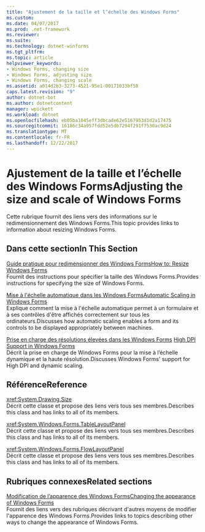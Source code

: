 ```yaml
---
title: "Ajustement de la taille et l’échelle des Windows Forms"
ms.custom: 
ms.date: 04/07/2017
ms.prod: .net-framework
ms.reviewer: 
ms.suite: 
ms.technology: dotnet-winforms
ms.tgt_pltfrm: 
ms.topic: article
helpviewer_keywords:
- Windows Forms, changing size
- Windows Forms, adjusting size
- Windows Forms, changing scale
ms.assetid: a014d2b3-3273-4521-95e1-00171033bf58
caps.latest.revision: "9"
author: dotnet-bot
ms.author: dotnetcontent
manager: wpickett
ms.workload: dotnet
ms.openlocfilehash: eb05ba1045eff3dbcade62e5167953d1d2a17475
ms.sourcegitcommit: 16186c34a957fdd52e5db7294f291f7530ac9d24
ms.translationtype: MT
ms.contentlocale: fr-FR
ms.lasthandoff: 12/22/2017
---
```

# <a name="adjusting-the-size-and-scale-of-windows-forms"></a><span data-ttu-id="34ab4-102">Ajustement de la taille et l’échelle des Windows Forms</span><span class="sxs-lookup"><span data-stu-id="34ab4-102">Adjusting the size and scale of Windows Forms</span></span>
<span data-ttu-id="34ab4-103">Cette rubrique fournit des liens vers des informations sur le redimensionnement des Windows Forms.</span><span class="sxs-lookup"><span data-stu-id="34ab4-103">This topic provides links to information about resizing Windows Forms.</span></span>  
  
## <a name="in-this-section"></a><span data-ttu-id="34ab4-104">Dans cette section</span><span class="sxs-lookup"><span data-stu-id="34ab4-104">In This Section</span></span>  
 [<span data-ttu-id="34ab4-105">Guide pratique pour redimensionner des Windows Forms</span><span class="sxs-lookup"><span data-stu-id="34ab4-105">How to: Resize Windows Forms</span></span>](~/docs/framework/winforms/how-to-resize-windows-forms.md)  
 <span data-ttu-id="34ab4-106">Fournit des instructions pour spécifier la taille des Windows Forms.</span><span class="sxs-lookup"><span data-stu-id="34ab4-106">Provides instructions for specifying the size of Windows Forms.</span></span>  
  
 [<span data-ttu-id="34ab4-107">Mise à l'échelle automatique dans les Windows Forms</span><span class="sxs-lookup"><span data-stu-id="34ab4-107">Automatic Scaling in Windows Forms</span></span>](~/docs/framework/winforms/automatic-scaling-in-windows-forms.md)  
 <span data-ttu-id="34ab4-108">Explique comment la mise à l'échelle automatique permet à un formulaire et à ses contrôles d'être affichés correctement sur tous les ordinateurs.</span><span class="sxs-lookup"><span data-stu-id="34ab4-108">Discusses how automatic scaling enables a form and its controls to be displayed appropriately between machines.</span></span>  
  
 <span data-ttu-id="34ab4-109">[Prise en charge des résolutions élevées dans les Windows Forms](../../../docs/framework/winforms/high-dpi-support-in-windows-forms.md)  </span><span class="sxs-lookup"><span data-stu-id="34ab4-109">[High DPI Support in Windows Forms](../../../docs/framework/winforms/high-dpi-support-in-windows-forms.md)  </span></span>  
 <span data-ttu-id="34ab4-110">Décrit la prise en charge de Windows Forms pour la mise à l’échelle dynamique et la haute résolution.</span><span class="sxs-lookup"><span data-stu-id="34ab4-110">Discusses Windows Forms' support for High DPI and dynamic scaling.</span></span> 
  
## <a name="reference"></a><span data-ttu-id="34ab4-111">Référence</span><span class="sxs-lookup"><span data-stu-id="34ab4-111">Reference</span></span>  
 <xref:System.Drawing.Size>  
 <span data-ttu-id="34ab4-112">Décrit cette classe et propose des liens vers tous ses membres.</span><span class="sxs-lookup"><span data-stu-id="34ab4-112">Describes this class and has links to all of its members.</span></span>  
  
 <xref:System.Windows.Forms.TableLayoutPanel>  
 <span data-ttu-id="34ab4-113">Décrit cette classe et propose des liens vers tous ses membres.</span><span class="sxs-lookup"><span data-stu-id="34ab4-113">Describes this class and has links to all of its members.</span></span>  
  
 <xref:System.Windows.Forms.FlowLayoutPanel>  
 <span data-ttu-id="34ab4-114">Décrit cette classe et propose des liens vers tous ses membres.</span><span class="sxs-lookup"><span data-stu-id="34ab4-114">Describes this class and has links to all of its members.</span></span>  
  
## <a name="related-sections"></a><span data-ttu-id="34ab4-115">Rubriques connexes</span><span class="sxs-lookup"><span data-stu-id="34ab4-115">Related sections</span></span>  
 [<span data-ttu-id="34ab4-116">Modification de l’apparence des Windows Forms</span><span class="sxs-lookup"><span data-stu-id="34ab4-116">Changing the appearance of Windows Forms</span></span>](~/docs/framework/winforms/changing-the-appearance-of-windows-forms.md)  
 <span data-ttu-id="34ab4-117">Fournit des liens vers des rubriques décrivant d'autres moyens de modifier l'apparence des Windows Forms.</span><span class="sxs-lookup"><span data-stu-id="34ab4-117">Provides links to topics describing other ways to change the appearance of Windows Forms.</span></span>
